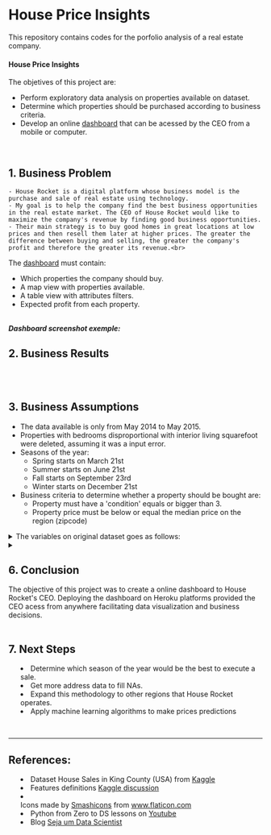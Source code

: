 # House Price Insights

This repository contains codes for the porfolio analysis of a real estate company. <br>

#### House Price Insights
The objetives of this project are:
* Perform exploratory data analysis on properties available on dataset.
* Determine which properties should be purchased according to business criteria.
* Develop an online [dashboard](https://p001-realestate-insights.herokuapp.com/) that can be acessed by the CEO from a mobile or computer.
<br>

## 1. Business Problem
    - House Rocket is a digital platform whose business model is the purchase and sale of real estate using technology.
    - My goal is to help the company find the best business opportunities in the real estate market. The CEO of House Rocket would like to maximize the company's revenue by finding good business opportunities.
    - Their main strategy is to buy good homes in great locations at low prices and then resell them later at higher prices. The greater the difference between buying and selling, the greater the company's profit and therefore the greater its revenue.<br>

The [dashboard](https://kc-house-dashboard.herokuapp.com/) must contain:

   * Which properties the company should buy.
   * A map view with properties available.
   * A table view with attributes filters.
   * Expected profit from each property.<br><br>


**_Dashboard screenshot exemple:_**

<!--<img src="https://user-images.githubusercontent.com/77681284/152690550-fc5b1c2e-6cf6-4bb5-ae7d-0b19b936ac0d.png"/>-->


<!-- <img src="https://user-images.githubusercontent.com/77681284/117519523-439a7900-af7a-11eb-8cf0-4900c78737e4.png" alt="image" width="200" align="right"/>
<img src="https://user-images.githubusercontent.com/77681284/152690450-089c6833-edbe-4eb2-bfa6-261973611e3a.png" alt="dashboard screenshot" width="300"  align="right"/> -->

## 2. Business Results
<!--There are 21,436 available properties. Based on business criteria, 10,707 should be bought by House Rocket resulting on a US$1,2B profit.<br>
Maximum Value Invested: US$4,163,721,410.00<br>
Maximum Value Returned: US$5,412,837,833.00<br>
Maximum Expected Profit: US$1,249,116,423.00<br> 

This results on a 30.0 % gross revenue. -->
<br><br>

## 3. Business Assumptions
* The data available is only from May 2014 to May 2015.
* Properties with bedrooms disproportional with interior living squarefoot were deleted, assuming it was a input error.
* Seasons of the year:<br>
   * Spring starts on March 21st<br>
   * Summer starts on June 21st<br>
   * Fall starts on September 23rd<br>
   * Winter starts on December 21st<br>
* Business criteria to determine whether a property should be bought are:
   * Property must have a 'condition' equals or bigger than 3.
   * Property price must be below or equal the median price on the region (zipcode)

<details><summary>The variables on original dataset goes as follows:</summary><br>

Features | Definition
------------ | -------------
|id | Unique ID for each property available|
|date | Date that the property was available|
|price | Sale price of each property |
|bedrooms | Number of bedrooms|
|bathrooms | Number of bathrooms, where .5 accounts for a room with a toilet but no shower, and .75 or ¾ bath is a bathroom that contains one sink, one toilet and either a shower or a bath.|
|sqft_living | Square footage of the apartments interior living space|
|sqft_lot | Square footage of the land space|
|floors | Number of floors|
|waterfront | A dummy variable for whether the apartment was overlooking the waterfront or not|
|view | An index from 0 to 4 of how good the view of the property was|
|condition | An index from 1 to 5 on the condition of the apartment|
|grade | An index from 1 to 13, where 1-3 falls short of building construction and design, 7 has an average level of construction and design, and 11-13 have a high quality level of construction and design.|
|sqft_above | The square footage of the interior housing space that is above ground level|
|sqft_basement | The square footage of the interior housing space that is below ground level|
|yr_built | The year the property was initially built|
|yr_renovated | The year of the property’s last renovation|
|zipcode | What zipcode area the property is in|
|lat | Lattitude|
|long | Longitude|
|sqft_living15 | The square footage of interior housing living space for the nearest 15 neighbors|
|sqft_lot15 | The square footage of the land lots of the nearest 15 neighbors|
</details>
<details><summary> <!-- Variables created during the project development goes as follow:</summary><br>

Variable | Definition
------------ | -------------
| decision | whether a property should be bought |
| median_price_zipcode | median price of zipcode region |
| selling_price_suggestion | 30% more on buying price, if property should be bought |
| expected_profit | difference between buying price and selling price suggestion  |
| dist_fromlake | distance from the center of Evergreen Point Floating Bridge |
| season | season property became available |
| med_autumn | median price from properties available during autumn  |
| med_spring | median price from properties available during spring |
| med_summer | median price from properties available during summer |
| med_winter | median price from properties available during winter |
| season_to_sell | in which season property should be sold | -->
</details>
<br>

## 4. Solution Strategy
1. Understanding the business problem
2. Collecting the data
3. Data Description
4. Data Filtering
5. Feature Engineering
6. Exploratory Data Analysis
7. Insights Conclusion
8. Dashboard deploy on [Heroku](https://kc-house-dashboard.herokuapp.com/)
<br>

## 5. Top 3 Data Insights
<!-- 1. The number of properties built with basements decreased after the 80s.
2. Almost 60% of the properties became available during summer/spring.
3. Properties selected to be bought in a 15km radius from lake correspond to 60% of expected profit. -->
<br>

## 6. Conclusion
The objective of this project was to create a online dashboard to House Rocket's CEO. Deploying the dashboard on Heroku platforms provided the CEO acess from anywhere facilitating data visualization and business decisions.
<br><br>

## 7. Next Steps
* Determine which season of the year would be the best to execute a sale.
* Get more address data to fill NAs.
* Expand this methodology to other regions that House Rocket operates.
* Apply machine learning algorithms to make prices predictions
<br>

---
## References:
* Dataset House Sales in King County (USA) from [Kaggle](https://www.kaggle.com/harlfoxem/housesalesprediction)
* Features definitions [Kaggle discussion](https://www.kaggle.com/harlfoxem/housesalesprediction/discussion/207885)
* <div>Icons made by <a href="https://www.flaticon.com/authors/smashicons" title="Smashicons">Smashicons</a> from <a href="https://www.flaticon.com/" title="Flaticon">www.flaticon.com</a></div>
* Python from Zero to DS lessons on [Youtube](https://www.youtube.com/watch?v=1xXK_z9M6yk&list=PLZlkyCIi8bMprZgBsFopRQMG_Kj1IA1WG&ab_channel=SejaUmDataScientist)
* Blog [Seja um Data Scientist](https://sejaumdatascientist.com/os-5-projetos-de-data-science-que-fara-o-recrutador-olhar-para-voce/)

